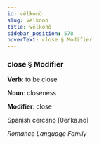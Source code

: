 ```yaml
---
id: vëlkonö
slug: vëlkonö
title: vëlkonö
sidebar_position: 578
hoverText: close § Modifier
---
```


### close § Modifier

**Verb**: to be close

**Noun**: closeness

**Modifier**: close

Spanish cercano [θeɾˈka.no]

*Romance Language Family*